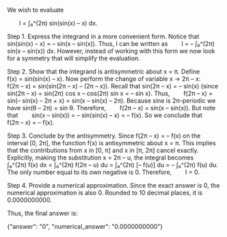 We wish to evaluate

  I = ∫₀^(2π) sin(sin(x) – x) dx.

Step 1. Express the integrand in a more convenient form.
Notice that
  sin(sin(x) – x) = – sin(x – sin(x)).
Thus, I can be written as
  I = – ∫₀^(2π) sin(x – sin(x)) dx.
However, instead of working with this form we now look for a symmetry that will simplify the evaluation.

Step 2. Show that the integrand is antisymmetric about x = π.
Define
  f(x) = sin(sin(x) – x).
Now perform the change of variable x → 2π – x:
  f(2π – x) = sin(sin(2π – x) – (2π – x)).
Recall that sin(2π – x) = – sin(x) (since sin(2π – x) = sin(2π) cos x – cos(2π) sin x = – sin x).
Thus,
  f(2π – x) = sin(– sin(x) – 2π + x) = sin(x – sin(x) – 2π).
Because sine is 2π–periodic we have sin(θ – 2π) = sin θ. Therefore,
  f(2π – x) = sin(x – sin(x)).
But note that
  sin(x – sin(x)) = – sin(sin(x) – x) = – f(x).
So we conclude that
  f(2π – x) = – f(x).

Step 3. Conclude by the antisymmetry.
Since f(2π – x) = – f(x) on the interval [0, 2π], the function f(x) is antisymmetric about x = π. This implies that the contributions from x in [0, π] and x in [π, 2π] cancel exactly. Explicitly, making the substitution x = 2π – u, the integral becomes
  ∫₀^(2π) f(x) dx = ∫₀^(2π) f(2π – u) du = ∫₀^(2π) [– f(u)] du = – ∫₀^(2π) f(u) du.
The only number equal to its own negative is 0. Therefore,
  I = 0.

Step 4. Provide a numerical approximation.
Since the exact answer is 0, the numerical approximation is also 0. Rounded to 10 decimal places, it is 0.0000000000.

Thus, the final answer is:

{"answer": "$0$", "numerical_answer": "0.0000000000"}